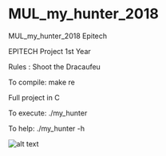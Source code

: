 # MUL_my_hunter_2018
MUL_my_hunter_2018 Epitech

EPITECH Project 1st Year

Rules : Shoot the Dracaufeu

To compile: make re

Full project in C

To execute: ./my_hunter

To help: ./my_hunter -h

![alt text](https://github.com/Eydou/MUL_my_hunter_2018/blob/master/asset/hunter.png)

